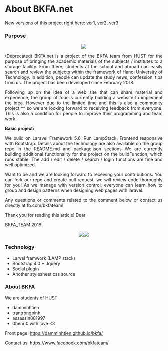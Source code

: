 # About BKFA.net
New versions of this project right here: [ver1](https://github.com/BKFA/bkfav2), [ver2](https://github.com/trantrongbinh/FS-Focus), [ver3](https://github.com/0henri0/structure-node-react)
### Purpose

<p align="center"><img src="https://i.imgur.com/CwGiBFE.jpg"></p>
<p align="justify">(Deprecated) BKFA.net is a project of the BKFA team from HUST for the purpose of bringing the academic materials of the subjects / institutes to a storage facility. From there, students at the school and abroad can easily search and review the subjects within the framework of Hanoi University of Technology. In addition, people can update the study news, confession, tips from us. The project has been developed since February 2018.</p>
<p align="justify">Following up on the idea of a web site that can share material and experience, the group of four is currently building a website to implement the idea. However due to the limited time and this is also a community project ^^ so we are looking forward to receiving feedback from everyone. This is also a condition for people to improve their programming and team work.</p>
<strong>Basic project:</strong>
<p align="justify">We build on Laravel Framework 5.6. Run LampStack. Frontend responsive with Bootstrap. Details about the technology are also available on the group repo in the README.md and package.json sections
We are currently building additional functionality for the project on the buildFunction, which runs stable. The add / edit / delete / search / login functions are fine and well optimized.</p>
<p align="justify">Want to be and we are looking forward to receiving your contributions. You can fork our repo and create pull request, we will review code thoroughly for you! As we manage with version control, everyone can learn how to group and design patterns when designing web pages with laravel.</p>
<p align="justify">Any questions or comments related to the comment below or contact us directly at fb.com/bkfateam!</p>
<p align="justify">Thank you for reading this article! Dear</p>
BKFA_TEAM 2018
<p align="center"><img src="https://laravel.com/assets/img/components/logo-laravel.svg"><img src="https://raw.githubusercontent.com/damminhtien/bkfa/buildFunction/public/img/logo.png"></p>

### Technology

- Larvel framwork (LAMP stack)
- Bootstrap 4.0 + Jquery
- Social plugin
- Another stylesheet css source

### About BKFA

We are students of HUST   
- damminhtien
- trantrongbinh
- assassin881997
- 0henri0
with love <3

Front page: https://damminhtien.github.io/bkfa/ 

<p>Contact us: https://www.facebook.com/bkfateam/</p>

